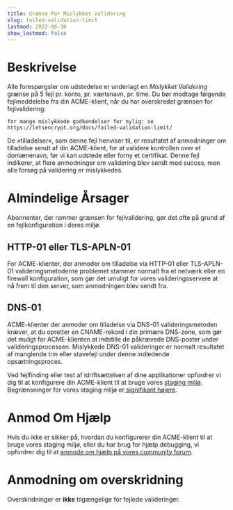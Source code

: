 ```yaml
---
title: Grænse For Mislykket Validering
slug: failed-validation-limit
lastmod: 2022-06-30
show_lastmod: false
---
```



# Beskrivelse
Alle forespørgsler om udstedelse er underlagt en *Mislykket Validering* grænse på 5 fejl pr. konto, pr. værtsnavn, pr. time. Du bør modtage følgende fejlmeddelelse fra din ACME-klient, når du har overskredet grænsen for fejlvalidering:

```
for mange mislykkede godkendelser for nylig: se https://letsencrypt.org/docs/failed-validation-limit/
```

De »tilladelser«, som denne fejl henviser til, er resultatet af anmodninger om tilladelse sendt af din ACME-klient, for at validere kontrollen over et domænenavn, før vi kan udstede eller forny et certifikat. Denne fejl indikerer, at flere anmodninger om validering blev sendt med succes, men alle forsøg på validering er mislykkedes.

# Almindelige Årsager

Abonnenter, der rammer grænsen for fejlvalidering, gør det ofte på grund af en fejlkonfiguration i deres miljø.

## HTTP-01 eller TLS-APLN-01

For ACME-klienter, der anmoder om tilladelse via HTTP-01 eller TLS-APLN-01 valideringsmetoderne problemet stammer normalt fra et netværk eller en firewall konfiguration, som gør det umuligt for vores valideringsservere at nå frem til den server, som anmodningen blev sendt fra.

## DNS-01

ACME-klienter der anmoder om tilladelse via DNS-01 valideringsmetoden kræver, at du opretter en CNAME-rekord i din primære DNS-zone, som gør det muligt for ACME-klienten at indstille de påkrævede DNS-poster under valideringsprocessen. Mislykkede DNS-01 valideringer er normalt resultatet af manglende trin eller stavefejl under denne indledende opsætningsproces.

Ved fejlfinding eller test af idriftsættelsen af dine applikationer opfordrer vi dig til at konfigurere din ACME-klient til at bruge vores [staging miljø](/docs/staging-environment/). Begrænsninger for vores staging miljø er[ signifikant højere](/docs/staging-environment/#rate-limits).

# Anmod Om Hjælp

Hvis du ikke er sikker på, hvordan du konfigurerer din ACME-klient til at bruge vores staging miljø, eller du har brug for hjælp debugging, vi opfordrer dig til at [anmode om hjælp på vores community forum](https://community.letsencrypt.org/c/help/13).

# Anmodning om overskridning

Overskridninger er **ikke** tilgængelige for fejlede valideringer.